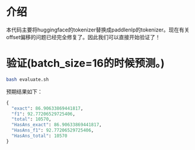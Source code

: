 # 介绍
本代码主要将huggingface的tokenizer替换成paddlenlp的tokenizer。现在有关offset偏移的问题已经完全修复了。因此我们可以直接开始验证了！

# 验证(batch_size=16的时候预测。)
```bash
bash evaluate.sh
```
预期结果如下：
```python
{
  "exact": 86.90633869441817,
  "f1": 92.77206529725406,
  "total": 10570,
  "HasAns_exact": 86.90633869441817,
  "HasAns_f1": 92.77206529725406,
  "HasAns_total": 10570
}
```
